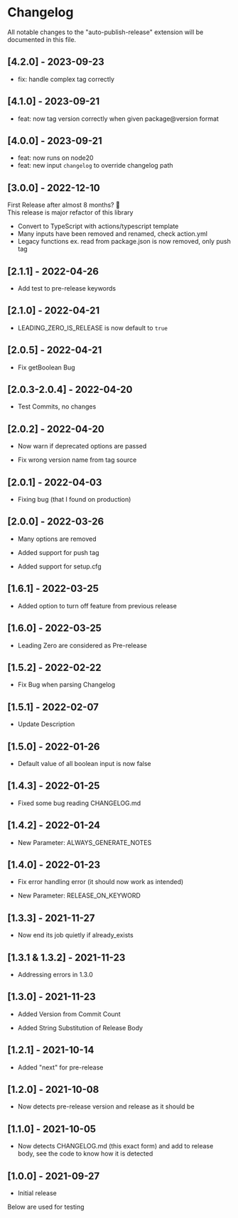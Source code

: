 # Changelog

All notable changes to the "auto-publish-release" extension will be documented in this file.

## [4.2.0] - 2023-09-23

- fix: handle complex tag correctly

## [4.1.0] - 2023-09-21

- feat: now tag version correctly when given package@version format

## [4.0.0] - 2023-09-21

- feat: now runs on node20
- feat: new input `changelog` to override changelog path

## [3.0.0] - 2022-12-10

First Release after almost 8 months? 🤔  
This release is major refactor of this library

- Convert to TypeScript with actions/typescript template
- Many inputs have been removed and renamed, check action.yml
- Legacy functions ex. read from package.json is now removed, only push tag

## [2.1.1] - 2022-04-26

- Add test to pre-release keywords

## [2.1.0] - 2022-04-21

- LEADING_ZERO_IS_RELEASE is now default to `true`

## [2.0.5] - 2022-04-21

- Fix getBoolean Bug

## [2.0.3-2.0.4] - 2022-04-20

- Test Commits, no changes

## [2.0.2] - 2022-04-20

- Now warn if deprecated options are passed

- Fix wrong version name from tag source

## [2.0.1] - 2022-04-03

- Fixing bug (that I found on production)

## [2.0.0] - 2022-03-26

- Many options are removed

- Added support for push tag

- Added support for setup.cfg

## [1.6.1] - 2022-03-25

- Added option to turn off feature from previous release

## [1.6.0] - 2022-03-25

- Leading Zero are considered as Pre-release

## [1.5.2] - 2022-02-22

- Fix Bug when parsing Changelog

## [1.5.1] - 2022-02-07

- Update Description

## [1.5.0] - 2022-01-26

- Default value of all boolean input is now false

## [1.4.3] - 2022-01-25

- Fixed some bug reading CHANGELOG.md

## [1.4.2] - 2022-01-24

- New Parameter: ALWAYS_GENERATE_NOTES

## [1.4.0] - 2022-01-23

- Fix error handling error (it should now work as intended)

- New Parameter: RELEASE_ON_KEYWORD

## [1.3.3] - 2021-11-27

- Now end its job quietly if already_exists

## [1.3.1 & 1.3.2] - 2021-11-23

- Addressing errors in 1.3.0

## [1.3.0] - 2021-11-23

- Added Version from Commit Count

- Added String Substitution of Release Body

## [1.2.1] - 2021-10-14

- Added "next" for pre-release

## [1.2.0] - 2021-10-08

- Now detects pre-release version and release as it should be

## [1.1.0] - 2021-10-05

- Now detects CHANGELOG.md (this exact form) and add to release body, see the code to know how it is detected

## [1.0.0] - 2021-09-27

- Initial release

Below are used for testing
